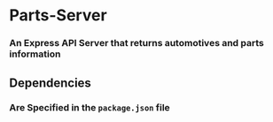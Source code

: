 # Parts-Server
### An Express API Server that returns automotives and parts information

## Dependencies
### Are Specified in the `package.json` file